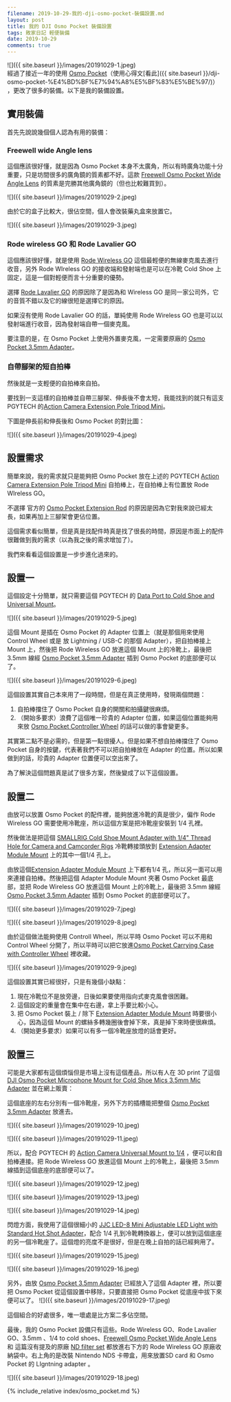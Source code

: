 ```yaml
---
filename: 2019-10-29-我的-dji-osmo-pocket-裝備設置.md
layout: post
title: 我的 DJI Osmo Pocket 裝備設置
tags: 敗家日記 輕便裝備
date: 2019-10-29
comments: true
---
```


![]({{ site.baseurl }}/images/20191029-1.jpeg)  
經過了接近一年的使用 [Osmo Pocket](https://www.dji.com/hk-en/osmo-pocket)（使用心得文[看此]({{ site.baseurl }}/dji-osmo-pocket-%E4%BD%BF%E7%94%A8%E5%BF%83%E5%BE%97/)） ，更改了很多的裝備。以下是我的裝備設置。

## 實用裝備

首先先說說幾個個人認為有用的裝備：

### Freewell wide Angle lens

這個應該很好懂，就是因為 Osmo Pocket 本身不太廣角，所以有時廣角功能十分重要，只是坊間很多的廣角鏡的質素都不好。這款 [Freewell Osmo Pocket Wide Angle Lens](https://www.freewellgear.com/dji-osmo-pocket-filters-and-dji-osmo-pocket-accessories/472-dji-osmo-pocket-wide-angle.html) 的質素是完勝其他廣角鏡的（但也比較難買到）。

![]({{ site.baseurl }}/images/20191029-2.jpeg)

由於它的盒子比較大，很佔空間，個人會改裝藥丸盒來放置它。

![]({{ site.baseurl }}/images/20191029-3.jpeg)

### Rode wireless GO 和 Rode Lavalier GO

這個應該很好懂，就是使用 [Rode Wireless GO](https://www.rode.com/wirelessgo) 這個最輕便的無線麥克風去進行收音，另外 Rode WIreless GO 的接收端和發射端也是可以在冷靴 Cold Shoe 上固定，這是一個對輕便而言十分重要的優勢。

選擇 [Rode Lavalier GO](https://www.rode.com/microphones/lavaliergo) 的原因除了是因為和 Wireless GO 是同一家公司外，它的音質不錯以及它的線很短是選擇它的原因。

如果沒有使用 Rode Lavalier GO 的話，單純使用 Rode Wireless GO 也是可以以發射端進行收音，因為發射端自帶一個麥克風。

要注意的是，在 Osmo Pocket 上使用外置麥克風，一定需要原廠的 [Osmo Pocket 3.5mm Adapter](https://m.dji.com/product/osmo-pocket-3-5mm-adapter)。

### 自帶腳架的短自拍棒

然後就是一支輕便的自拍棒來自拍。

要找到一支這樣的自拍棒並自帶三腳架、伸長後不會太短，我能找到的就只有這支 PGYTECH  的[Action Camera Extension Pole Tripod Mini](https://amzn.to/3W7kxDE)。

下圖是伸長前和伸長後和 Osmo Pocket 的對比圖：

![]({{ site.baseurl }}/images/20191029-4.jpeg)

## 設置需求

簡單來說，我的需求就只是能夠把 Osmo Pocket 放在上述的 PGYTECH [Action Camera Extension Pole Tripod Mini](https://amzn.to/3W7kxDE) 自拍棒上，在自拍棒上有位置放 Rode WIreless GO。

不選擇 官方的 [Osmo Pocket Extension Rod](https://m.dji.com/product/osmo-pocket-extension-rod) 的原因是因為它對我來說已經太長，如果再加上三腳架會更佔位置。

這個需求看似簡單，但是真是找配件時真是找了很長的時間，原因是市面上的配件很難做到我的需求（以為我之後的需求增加了）。

我們來看看這個設置是一步步進化過來的。

## 設置一

這個設定十分簡單，就只需要這個 PGYTECH 的 [Data Port to Cold Shoe and Universal Mount](https://www.pgytech.com/collections/for-osmo-pocket/products/pgytech-osmo-pocket-data-port-to-cold-shoe-and-universal-mount)。

![]({{ site.baseurl }}/images/20191029-5.jpeg)

這個 Mount 是插在 Osmo Pocket 的 Adapter 位置上（就是那個用來使用 Control Wheel 或是 放 Lightning / USB-C 的那個 Adapter），把自拍棒接上 Mount 上，然後把 Rode Wireless GO 放進這個 Mount 上的冷靴上，最後把 3.5mm 線經 [Osmo Pocket 3.5mm Adapter](https://m.dji.com/product/osmo-pocket-3-5mm-adapter) 插到 Osmo Pocket 的底部便可以了。

![]({{ site.baseurl }}/images/20191029-6.jpeg)

這個設置其實自己本來用了一段時間，但是在真正使用時，發現兩個問題：

1. 自拍棒擋住了 Osmo Pocket 自身的開關和拍攝鍵很麻煩。
2. （開始多要求）浪費了這個唯一珍貴的 Adapter 位置，如果這個位置能夠用來放 [Osmo Pocket Controller Wheel](https://m.dji.com/product/osmo-pocket-controller-wheel) 的話可以做的事會變更多。

其實第二點不是必需的，但是第一點很擾人。但是如果不想自拍棒擋住了 Osmo Pocket 自身的按鍵，代表著我們不可以把自拍棒放在 Adapter 的位置。所以如果做到的話，珍貴的 Adapter 位置便可以空出來了。

為了解決這個問題真是試了很多方案，然後變成了以下這個設置。

## 設置二

由放可以放置 Osmo Pocket 的配件裡，能夠放進冷靴的真是很少，偏作 Rode Wireless GO 需要使用冷靴座，所以這個方案是把冷靴座安裝到 1/4 孔裡。

然後做法是把這個 [SMALLRIG Cold Shoe Mount Adapter with 1/4" Thread Hole for Camera and Camcorder Rigs](https://amzn.to/3v2ZtCp) 冷靴轉接頭放到 [Extension Adapter Module Mount](https://www.tvc-mall.com/details/extension-adapter-module-mount-bracket-holder-for-dji-osmo-pocket-black-sku850800919a.html) 上的其中一個1/4 孔上。

由放這個[Extension Adapter Module Mount](https://www.tvc-mall.com/details/extension-adapter-module-mount-bracket-holder-for-dji-osmo-pocket-black-sku850800919a.html) 上下都有1/4 孔，所以另一面可以用來連接自拍棒。然後把這個 Adapter Module Mount 夾著 Osmo Pocket 最底部，並把 Rode Wireless GO 放進這個 Mount 上的冷靴上，最後把 3.5mm 線經 [Osmo Pocket 3.5mm Adapter](https://m.dji.com/product/osmo-pocket-3-5mm-adapter) 插到 Osmo Pocket 的底部便可以了。

![]({{ site.baseurl }}/images/20191029-7.jpeg)

![]({{ site.baseurl }}/images/20191029-8.jpeg)

由於這個做法能夠使用 Controll Wheel，所以平時 Osmo Pocket 可以不用和 Control Wheel 分開了，所以平時可以把它放進[Osmo Pocket Carrying Case with Controller Wheel](https://www.amazon.com/Compatible-Installed-Controller-BonFook-Accessories/dp/B07R56P715) 裡收藏。

![]({{ site.baseurl }}/images/20191029-9.jpeg)

這個設置其實已經很好，只是有幾個小缺點：

1. 現在冷靴位不是放旁邊，日後如果要使用指向式麥克風會很困難。
2. 這個設定的重量會在集中在右邊，拿上手要比較小心。
3. 把 Osmo Pocket 裝上 / 除下 [Extension Adapter Module Mount](https://www.tvc-mall.com/details/extension-adapter-module-mount-bracket-holder-for-dji-osmo-pocket-black-sku850800919a.html) 時要很小心，因為這個 Mount 的螺絲多轉幾圈後會掉下來，真是掉下來時便很麻煩。
4. （開始更多要求）如果可以有多一個冷靴座放燈的話會更好。

## 設置三

可能是大家都有這個煩惱但是市場上沒有這個產品，所以有人在 3D print 了這個 [DJI Osmo Pocket Microphone Mount for Cold Shoe Mics 3.5mm Mic Adapter](https://www.ebay.com/itm/DJI-OSMO-Pocket-Microphone-Mount-For-Cold-Shoe-Mics-3-5mm-Mic-Adapter-Compatible-/202665012822) 並在網上販賣：

這個底座的左右分別有一個冷靴座，另外下方的插槽能把整個 [Osmo Pocket 3.5mm Adapter](https://m.dji.com/product/osmo-pocket-3-5mm-adapter) 放進去。

![]({{ site.baseurl }}/images/20191029-10.jpeg)

![]({{ site.baseurl }}/images/20191029-11.jpeg)

所以，配合 PGYTECH 的 [Action Camera Universal Mount to 1/4](https://amzn.to/3V9mWwb) ，便可以和自拍棒連接。把 Rode Wireless GO 放進這個 Mount 上的冷靴上，最後把 3.5mm 線插到這個底座的底部便可以了。

![]({{ site.baseurl }}/images/20191029-12.jpeg)

![]({{ site.baseurl }}/images/20191029-13.jpeg)

![]({{ site.baseurl }}/images/20191029-14.jpeg)

閃燈方面，我使用了這個很細小的 [JJC LED-8 Mini Adjustable LED Light with Standard Hot Shot Adapter](https://amzn.to/3WlLpQ6)，配合 1/4 孔到冷靴轉換器上，便可以放到這個底座的另一個冷靴座了。這個燈的亮度不是很好，但是在晚上自拍的話已經夠用了。

![]({{ site.baseurl }}/images/20191029-15.jpeg)

![]({{ site.baseurl }}/images/20191029-16.jpeg)

另外，由放 [Osmo Pocket 3.5mm Adapter](https://m.dji.com/product/osmo-pocket-3-5mm-adapter) 已經放入了這個 Adapter 裡，所以要把 Osmo Pocket 從這個設置中移除，只要直接把 Osmo Pocket 從底座中拔下來便可以了。
![]({{ site.baseurl }}/images/20191029-17.jpeg)

這個組合的好處很多，唯一壞處是比方案二多佔空間。

最後，我的 Osmo Pocket 設備只有這些。Rode Wireless GO、Rode Lavalier GO、3.5mm 、1/4 to cold shoes、[Freewell Osmo Pocket Wide Angle Lens](https://www.freewellgear.com/dji-osmo-pocket-filters-and-dji-osmo-pocket-accessories/472-dji-osmo-pocket-wide-angle.html) 和 這篇沒有提及的原廠 [ND filter  set](https://m.dji.com/product/osmo-pocket-nd-filters-set) 都放進右下方的 Rode Wireless GO 原廠收納袋中。右上角的是改裝 Nintendo NDS 卡帶盒，用來放置SD card 和 Osmo Pocket 的 LIgntning adapter 。

![]({{ site.baseurl }}/images/20191029-18.jpeg)

{% include_relative index/osmo_pocket.md %}
